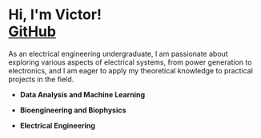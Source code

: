 # Hi, I'm Victor! <br/><a href="https://github.com/Vrdisca">GitHub</a>

As an electrical engineering undergraduate, I am passionate about exploring various aspects of electrical systems, from power generation to electronics, and I am eager to apply my theoretical knowledge to practical projects in the field.

- **Data Analysis and Machine Learning**
  
- **Bioengineering and Biophysics**
  
- **Electrical Engineering**
